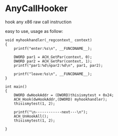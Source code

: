# AnyCallHooker
hook any x86 raw call instruction

easy to use, usage as follow:
```
void myhookhandler(_regcontext_ context)
{
	printf("enter:%s\n", __FUNCDNAME__);

	DWORD par1 = ACH_GetPar(context, 0);
	DWORD par2 = ACH_GetPar(context, 1);
	printf("par1:%d\npar2:%d\n", par1, par2);

	printf("leave:%s\n", __FUNCDNAME__);
}

int main()
{
	DWORD dwHookAddr = (DWORD)thisismytest + 0x24;
	ACH_Hook(dwHookAddr,(DWORD) myhookhandler);
	thisismytest(1, 2);

	printf("\n------------next---\n");
	ACH_UnHookAll();
	thisismytest(1, 2);

}
```
